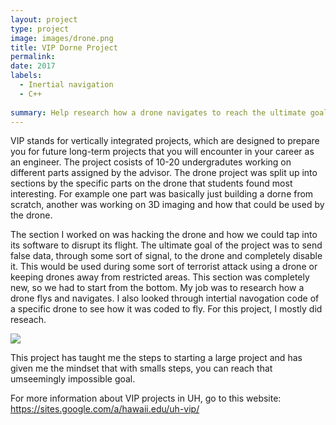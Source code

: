 ```yaml
---
layout: project
type: project
image: images/drone.png
title: VIP Dorne Project
permalink:
date: 2017
labels:
  - Inertial navigation
  - C++
  
summary: Help research how a drone navigates to reach the ultimate goal of disrupting its flight internally
---
```


VIP stands for vertically integrated projects, which are designed to prepare you for future long-term projects that you will encounter in your career as an engineer. The project cosists of 10-20 undergradutes working on different parts assigned by the advisor. The drone project was split up into sections by the specific parts on the drone that students found most interesting. For example one part was basically just building a dorne from scratch, another was working on 3D imaging and how that could be used by the drone. 

The section I worked on was hacking the drone and how we could tap into its software to disrupt its flight. The ultimate goal of the project was to send false data, through some sort of signal, to the drone and completely disable it. This would be used during some sort of terrorist attack using a drone or keeping drones away from restricted areas. This section was completely new, so we had to start from the bottom. My job was to research how a drone flys and navigates. I also looked through intertial navogation code of a specific drone to see how it was coded to fly. For this project, I mostly did reseach.

<img class="ui medium center square floated image" src="../images/dronepic.jpg">

This project has taught me the steps to starting a large project and has given me the mindset that with smalls steps, you can reach that umseemingly impossible goal. 

For more information about VIP projects in UH, go to this website: https://sites.google.com/a/hawaii.edu/uh-vip/
